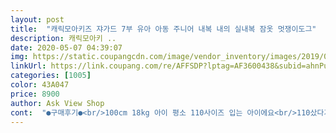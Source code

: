 ```yaml
---
layout: post 
title:  "캐릭모아키즈 쟈가드 7부 유아 아동 주니어 내복 내의 실내복 잠옷 멋쟁이도그" 
description: 캐릭모아키 ..
date: 2020-05-07 04:39:07 
img: https://static.coupangcdn.com/image/vendor_inventory/images/2019/03/24/17/3/213744eb-778a-4d8a-afb9-91f1e9aaa2c8.jpg 
linkUrl: https://link.coupang.com/re/AFFSDP?lptag=AF3600438&subid=ahnPublicAsk&pageKey=37142739&itemId=136769928&vendorItemId=3293452333&traceid=V0-113-63db24691f885a3c 
categories: [1005] 
color: 43A047 
price: 8900 
author: Ask View Shop 
cont:  "●구매후기●<br/>100cm 18kg 아이 평소 110사이즈 입는 아이에요<br/>110샀다가 쫄티 쫄바지핏이라 120으로 다시 구매했는데<br/>145 38  아이 좋아요<br/>기장만  길고 몸통이랑 소매통이랑 다리통이 타이트해요<br/>넉넉하니 좋네요<br/>땀많은아이라 소재 얇은것도 좋고 디자인도 이쁜데<br/>바지통이나 허리사이즈가 넉넉한 핏은 아니네요.<br/><br/>사이즈가 아쉽네요<br/>신축성이 좋아서 입혀요.<br/><br/>이제품 은 120도 좀 타이트한편이에요<br/>좋아요 사이즈작게나왔다는 후기보고<br/>타사 110사이즈면 넉넉하니 편하고 좋은데<br/>한치수 큰거로 샀어요<br/>100cm 18kg 아이 평소 110사이즈 입는 아이에요<br/>110샀다가 쫄티 쫄바지핏이라 120으로 다시 구매했는데<br/>145 38  아이 좋아요<br/>기장만  길고 몸통이랑 소매통이랑 다리통이 타이트해요<br/>넉넉하니 좋네요<br/>땀많은아이라 소재 얇은것도 좋고 디자인도 이쁜데<br/>바지통이나 허리사이즈가 넉넉한 핏은 아니네요.<br/><br/>사이즈가 아쉽네요<br/>신축성이 좋아서 입혀요.<br/><br/>이제품 은 120도 좀 타이트한편이에요<br/>좋아요 사이즈작게나왔다는 후기보고<br/>타사 110사이즈면 넉넉하니 편하고 좋은데<br/>한치수 큰거로 샀어요<br/>" 
---
```


